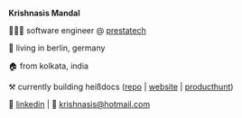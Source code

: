 **Krishnasis Mandal**

👨🏽‍💻 software engineer @ [prestatech](https://prestatech.com/)

📍 living in berlin, germany

🏠 from kolkata, india

⚒️ currently building heißdocs ([repo](https://github.com/krishnasism/heissdocs) | [website](https://heissdocs.com/) | [producthunt](https://www.producthunt.com/posts/heissdocs))

💬 [linkedin](https://www.linkedin.com/in/krishnasis/) | 📧 [krishnasis@hotmail.com](mailto:krishnasis@hotmail.com)
